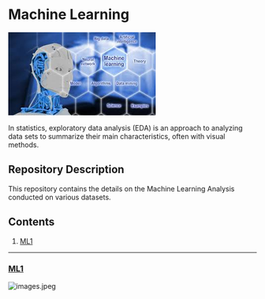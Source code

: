 # Machine Learning

![images.jpeg](ML_Images/ML1.jpg)

In statistics, exploratory data analysis (EDA) is an approach to analyzing data sets to summarize their main characteristics, often with visual methods. 


## Repository Description

This repository contains the details on the Machine Learning Analysis conducted on various datasets.

## Contents

1. [ML1](#section1)<br>

___
<a id=section1></a>
### [ML1](./EDA_BCS)

![images.jpeg](EDA_Images/bc.jpeg)
